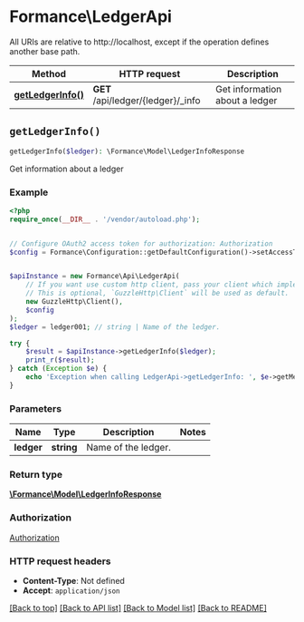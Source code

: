# Formance\LedgerApi

All URIs are relative to http://localhost, except if the operation defines another base path.

| Method | HTTP request | Description |
| ------------- | ------------- | ------------- |
| [**getLedgerInfo()**](LedgerApi.md#getLedgerInfo) | **GET** /api/ledger/{ledger}/_info | Get information about a ledger |


## `getLedgerInfo()`

```php
getLedgerInfo($ledger): \Formance\Model\LedgerInfoResponse
```

Get information about a ledger

### Example

```php
<?php
require_once(__DIR__ . '/vendor/autoload.php');


// Configure OAuth2 access token for authorization: Authorization
$config = Formance\Configuration::getDefaultConfiguration()->setAccessToken('YOUR_ACCESS_TOKEN');


$apiInstance = new Formance\Api\LedgerApi(
    // If you want use custom http client, pass your client which implements `GuzzleHttp\ClientInterface`.
    // This is optional, `GuzzleHttp\Client` will be used as default.
    new GuzzleHttp\Client(),
    $config
);
$ledger = ledger001; // string | Name of the ledger.

try {
    $result = $apiInstance->getLedgerInfo($ledger);
    print_r($result);
} catch (Exception $e) {
    echo 'Exception when calling LedgerApi->getLedgerInfo: ', $e->getMessage(), PHP_EOL;
}
```

### Parameters

| Name | Type | Description  | Notes |
| ------------- | ------------- | ------------- | ------------- |
| **ledger** | **string**| Name of the ledger. | |

### Return type

[**\Formance\Model\LedgerInfoResponse**](../Model/LedgerInfoResponse.md)

### Authorization

[Authorization](../../README.md#Authorization)

### HTTP request headers

- **Content-Type**: Not defined
- **Accept**: `application/json`

[[Back to top]](#) [[Back to API list]](../../README.md#endpoints)
[[Back to Model list]](../../README.md#models)
[[Back to README]](../../README.md)
